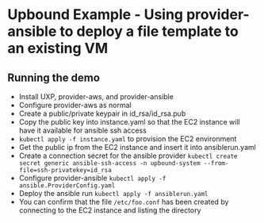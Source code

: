 # Upbound Example - Using provider-ansible to deploy a file template to an existing VM

## Running the demo
- Install UXP, provider-aws, and provider-ansible
- Configure provider-aws as normal
- Create a public/private keypair in id_rsa/id_rsa.pub
- Copy the public key into instance.yaml so that the EC2 instance will have it available for ansible ssh access
- `kubectl apply -f instance.yaml` to provision the EC2 environment
- Get the public ip from the EC2 instance and insert it into ansiblerun.yaml
- Create a connection secret for the ansible provider `kubectl create secret generic ansible-ssh-access -n upbound-system --from-file=ssh-privatekey=id_rsa`
- Configure provider-ansible `kubectl apply -f ansible.ProviderConfig.yaml`
- Deploy the ansible run `kubectl apply -f ansiblerun.yaml`
- You can confirm that the file `/etc/foo.conf` has been created by connecting to the EC2 instance and listing the directory

